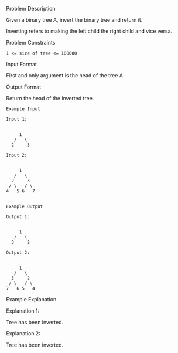 Problem Description

Given a binary tree A, invert the binary tree and return it.

Inverting refers to making the left child the right child and vice versa.



Problem Constraints
    
    1 <= size of tree <= 100000



Input Format

First and only argument is the head of the tree A.



Output Format

Return the head of the inverted tree.



    Example Input
    
    Input 1:
    
     
         1
       /   \
      2     3
    
    Input 2:
    
     
         1
       /   \
      2     3
     / \   / \
    4   5 6   7
    
    
    Example Output
    
    Output 1:
    
     
         1
       /   \
      3     2
    
    Output 2:
    
     
         1
       /   \
      3     2
     / \   / \
    7   6 5   4
    

Example Explanation

Explanation 1:

Tree has been inverted.

Explanation 2:

Tree has been inverted.
